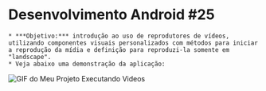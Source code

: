 # Desenvolvimento Android #25
    * ***Objetivo:*** introdução ao uso de reprodutores de vídeos, utilizando componentes visuais personalizados com métodos para iniciar a reprodução da mídia e definição para reproduzi-la somente em "landscape".
    * Veja abaixo uma demonstração da aplicação:
<img src="Instalador/ExecutandoVideos.gif" alt="GIF do Meu Projeto Executando Videos">
